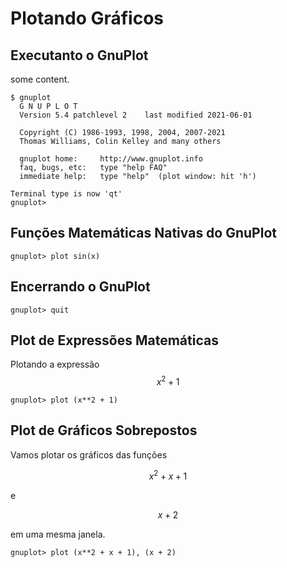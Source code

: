 # Plotando Gráficos

## Executanto o GnuPlot

some content.

    $ gnuplot
      G N U P L O T
      Version 5.4 patchlevel 2    last modified 2021-06-01 

      Copyright (C) 1986-1993, 1998, 2004, 2007-2021
      Thomas Williams, Colin Kelley and many others

      gnuplot home:     http://www.gnuplot.info
      faq, bugs, etc:   type "help FAQ"
      immediate help:   type "help"  (plot window: hit 'h')

    Terminal type is now 'qt'
    gnuplot>

## Funções Matemáticas Nativas do GnuPlot

    gnuplot> plot sin(x)
  
## Encerrando o GnuPlot

    gnuplot> quit

## Plot de Expressões Matemáticas

Plotando a expressão $$x^2 + 1$$
    
    gnuplot> plot (x**2 + 1)

## Plot de Gráficos Sobrepostos

Vamos plotar os gráficos das funções

$$x^2 + x + 1$$ 

e 

$$x + 2$$

em uma mesma janela.

    gnuplot> plot (x**2 + x + 1), (x + 2)
